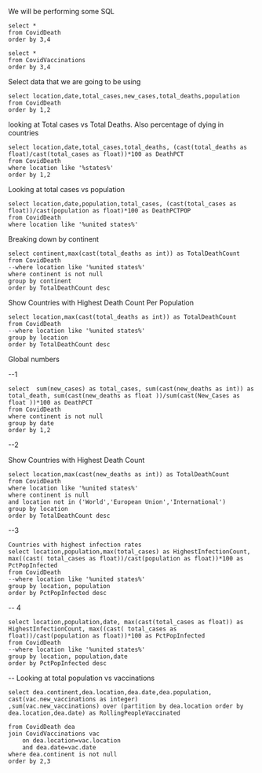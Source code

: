 We will be performing some SQL 

    select *
    from CovidDeath
    order by 3,4

    select *
    from CovidVaccinations
    order by 3,4

Select data that we are going to be using

    select location,date,total_cases,new_cases,total_deaths,population
    from CovidDeath
    order by 1,2

looking at Total cases vs Total Deaths. Also percentage of dying in countries

    select location,date,total_cases,total_deaths, (cast(total_deaths as float)/cast(total_cases as float))*100 as DeathPCT
    from CovidDeath
    where location like '%states%'
    order by 1,2

Looking at total cases vs population

    select location,date,population,total_cases, (cast(total_cases as float))/cast(population as float)*100 as DeathPCTPOP
    from CovidDeath
    where location like '%united states%'


Breaking down by continent

    select continent,max(cast(total_deaths as int)) as TotalDeathCount
    from CovidDeath
    --where location like '%united states%'
    where continent is not null
    group by continent
    order by TotalDeathCount desc

Show Countries with Highest Death Count Per Population

    select location,max(cast(total_deaths as int)) as TotalDeathCount
    from CovidDeath
    --where location like '%united states%'
    group by location
    order by TotalDeathCount desc

Global numbers

--1

    select  sum(new_cases) as total_cases, sum(cast(new_deaths as int)) as total_death, sum(cast(new_deaths as float ))/sum(cast(New_Cases as float ))*100 as DeathPCT
    from CovidDeath
    where continent is not null
    group by date
    order by 1,2


--2

Show Countries with Highest Death Count

    select location,max(cast(new_deaths as int)) as TotalDeathCount
    from CovidDeath
    where location like '%united states%'
    where continent is null
    and location not in ('World','European Union','International')
    group by location
    order by TotalDeathCount desc

--3

    Countries with highest infection rates
    select location,population,max(total_cases) as HighestInfectionCount, max((cast( total_cases as float))/cast(population as float))*100 as PctPopInfected
    from CovidDeath
    --where location like '%united states%'
    group by location, population
    order by PctPopInfected desc


-- 4 

    select location,population,date, max(cast(total_cases as float)) as HighestInfectionCount, max((cast( total_cases as float))/cast(population as float))*100 as PctPopInfected
    from CovidDeath
    --where location like '%united states%'
    group by location, population,date
    order by PctPopInfected desc


-- Looking at total population vs vaccinations

    select dea.continent,dea.location,dea.date,dea.population, cast(vac.new_vaccinations as integer)
    ,sum(vac.new_vaccinations) over (partition by dea.location order by dea.location,dea.date) as RollingPeopleVaccinated

    from CovidDeath dea
    join CovidVaccinations vac
        on dea.location=vac.location
        and dea.date=vac.date
    where dea.continent is not null
    order by 2,3